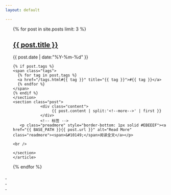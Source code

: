```yaml
---
layout: default

---
```


<div>
  <ul class="listing">

  <article class="content" >
    {% for post in site.posts limit: 3 %}
    <section class="title">
      <h2><a href="{{ post.url }}">{{ post.title }}</a></h2>
    </section>
    <section class="meta">
    <span class="time">
      <time datetime="{{ post.date | date:"%Y-%m-%d" }}">{{ post.date | date:"%Y-%m-%d" }}</time>
    </span>
    
    
    {% if post.tags %}
    <span class="tags">
      {% for tag in post.tags %}
      <a href="/tags.html#{{ tag }}" title="{{ tag }}">#{{ tag }}</a>
      {% endfor %}
    </span>
    {% endif %}
    </section>
    <section class="post">
		        <div class="content">
					 {{ post.content | split:'<!--more-->' | first }}
		        </div>
		    	<!-- 标签 -->
       <p class="preadmore" style="border-bottom: 1px solid #EBEEEF"><a href="{{ BASE_PATH }}{{ post.url }}" alt="Read More" class="readmore"><span>&#10149;</span>阅读全文</a></p>
 <!-- readmore按钮 -->
    <br />
        	
    </section>
    </article>
  {% endfor %}
  </ul>
  <div class="center">
  <a href="/archive.html" class="circle-wrapper">
  <div class="circle">&nbsp;</div>
  <div class="circle">&nbsp;</div>
  <div class="circle">&nbsp;</div>
  </a>
  </div>
</div>

